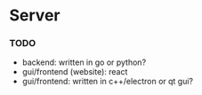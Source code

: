 # Server

### TODO
- backend: written in go or python?
- gui/frontend (website): react
- gui/frontend: written in c++/electron or qt gui?
